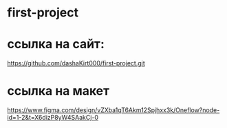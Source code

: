 # first-project
# ссылка на сайт: 
https://github.com/dashaKirt000/first-project.git
# ссылка на макет
https://www.figma.com/design/vZXba1qT6Akm12Spjhxx3k/Oneflow?node-id=1-2&t=X6dizP8yW4SAakCj-0
